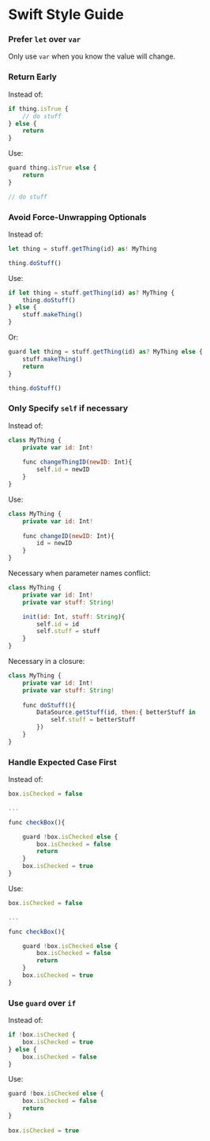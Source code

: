 Swift Style Guide
=================

### Prefer ```let``` over ```var```

Only use ```var``` when you know the value will change.

### Return Early

Instead of:
```js
if thing.isTrue {
    // do stuff
} else {
    return
}
``` 

Use:
```js
guard thing.isTrue else {
    return
}

// do stuff
``` 

### Avoid Force-Unwrapping Optionals

Instead of:
```js
let thing = stuff.getThing(id) as! MyThing

thing.doStuff()
``` 

Use:
```js
if let thing = stuff.getThing(id) as? MyThing {
    thing.doStuff()
} else {
    stuff.makeThing()
}
```

Or:
```js
guard let thing = stuff.getThing(id) as? MyThing else {
    stuff.makeThing()
    return
}

thing.doStuff()

``` 

### Only Specify ```self``` if necessary

Instead of:
```js
class MyThing {
    private var id: Int!
    
    func changeThingID(newID: Int){
        self.id = newID
    }
}
```

Use:
```js
class MyThing {
    private var id: Int!
    
    func changeID(newID: Int){
        id = newID
    }
}
```

Necessary when parameter names conflict:
```js
class MyThing {
    private var id: Int!
    private var stuff: String!

    init(id: Int, stuff: String){
        self.id = id
        self.stuff = stuff
    }
}
```

Necessary in a closure:
```js
class MyThing {
    private var id: Int!
    private var stuff: String!
    
    func doStuff(){
        DataSource.getStuff(id, then:{ betterStuff in
            self.stuff = betterStuff
        })
    }
}
```

### Handle Expected Case First

Instead of:
```js
box.isChecked = false

...

func checkBox(){

    guard !box.isChecked else {
        box.isChecked = false
        return
    }
    box.isChecked = true
}
```

Use:
```js
box.isChecked = false

...

func checkBox(){

    guard !box.isChecked else {
        box.isChecked = false
        return
    }
    box.isChecked = true
}
```

### Use ```guard``` over ```if```

Instead of:
```js
if !box.isChecked {
    box.isChecked = true
} else {
    box.isChecked = false
}
```

Use:
```js
guard !box.isChecked else {
    box.isChecked = false
    return
}
    
box.isChecked = true
```
